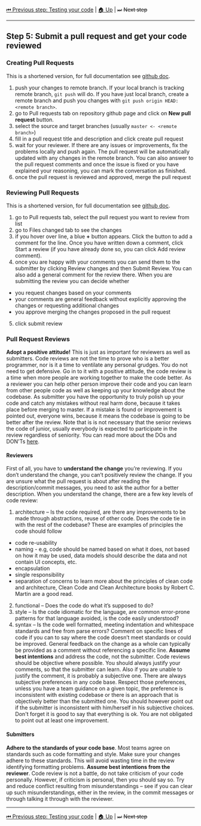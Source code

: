 [⏮ Previous step: Testing your code](./04-testing-your-code.md)&nbsp;|&nbsp;[🏠 Up](./00-index.md)&nbsp;|&nbsp;⏭ ~~Next step~~

----

## Step 5: Submit a pull request and get your code reviewed

### Creating Pull Requests
This is a shortened version, for full documentation see [github doc](https://help.github.com/en/articles/creating-a-pull-request).
1. push your changes to remote branch. If your local branch is tracking remote branch, `git push` will do. If you have just local branch, create a remote branch and push you changes with `git push origin HEAD:<remote branch>`.
2. go to Pull requests tab on repository github page and click on **New pull request** button.
3. select the source and target branches (usually `master <- <remote branch>`)
4. fill in a pull request title and description and click create pull request
5. wait for your reviewer. If there are any issues or improvements, fix the problems locally and push again. The pull request will be automatically updated with any changes in the remote branch. You can also answer to the pull request comments and once the issue is fixed or you have explained your reasoning, you can mark the conversation as finished.
6. once the pull request is reviewed and approved, merge the pull request

### Reviewing Pull Requests
This is a shortened version, for full documentation see [github doc](https://help.github.com/en/articles/reviewing-proposed-changes-in-a-pull-request).
1. go to Pull requests tab, select the pull request you want to review from list
2. go to Files changed tab to see the changes
3. if you hover over line, a blue **+** button appears. Click the button to add a comment for the line. Once you have written down a comment, click Start a review (if you have already done so, you can click Add review comment). 
4. once you are happy with your comments you can send them to the submitter by clicking Review changes and then Submit Review. You can also add a general comment for the review there. When you are submitting the review you can decide whether 
- you request changes based on your comments
- your comments are general feedback without explicitly approving the changes or requesting additional changes
- you approve merging the changes proposed in the pull request
5. click submit review

### Pull Request Reviews
**Adopt a positive attitude!**
This is just as important for reviewers as well as submitters. Code reviews are not the time to prove who is a better programmer, nor is it a time to ventilate any personal grudges. You do not need to get defensive. Go in to it with a positive attitude, the code review is a time when more people are working together to make the code better. As a reviewer you can help other person improve their code and you can learn from other people code as well as keeping up your knowledge about the codebase. As submitter you have the opportunity to truly polish up your code and catch any mistakes without real harm done, because it takes place before merging to master. If a mistake is found or improvement is pointed out, everyone wins, because it means the codebase is going to be better after the review. Note that is is not necessary that the senior reviews the code of junior, usually everybody is expected to participate in the review regardless of seniority. You can read more about the DOs and DON'Ts [here](https://seanh.cc/post/code-review/).

#### Reviewers
First of all, you have to **understand the change** you’re reviewing. If you don’t understand the change, you can’t positively review the change. If you are unsure what the pull request is about after reading the description/commit messages, you need to ask the author for a better description.
When you understand the change, there are a few key levels of code review:
1. architecture – Is the code required, are there any improvements to be made through abstractions, reuse of other code. Does the code tie in with the rest of the codebase? These are examples of principles the code should follow
- code re-usability
- naming - e.g, code should be named based on what it does, not based on how it may be used, data models should describe the data and not contain UI concepts, etc.
- encapsulation
- single responsibility
- separation of concerns
to learn more about the principles of clean code and architecture, Clean Code and Clean Architecture books by Robert C. Martin are a good read.
2. functional – Does the code do what it’s supposed to do?
3. style – Is the code idiomatic for the language, are common error-prone patterns for that language avoided, is the code easily understood?
4. syntax – Is the code well formatted, meeting indentation and whitespace standards and free from parse errors?
Comment on specific lines of code if you can to say where the code doesn’t meet standards or could be improved. General feedback on the change as a whole can typically be provided as a comment without referencing a specific line.
**Assume best intentions** and address the code, not the submitter. Code reviews should be objective where possible. You should always justify your comments, so that the submitter can learn. Also if you are unable to justify the comment, it is probably a subjective one.
There are always subjective preferences in any code base. Respect those preferences, unless you have a team guidance on a given topic, the preference is inconsistent with existing codebase or there is an approach that is objectively better than the submitted one. You should however point out if the submitter is inconsistent with him/herself in his subjective choices.
Don't forget it is good to say that everything is ok. You are not obligated to point out at least one improvement.

#### Submitters
**Adhere to the standards of your code base**. Most teams agree on standards such as code formatting and style. Make sure your changes adhere to these standards. This will avoid wasting time in the review identifying formatting problems.
**Assume best intentions from the reviewer**. Code review is not a battle, do not take criticism of your code personally. However, if criticism is personal, then you should say so.
Try and reduce conflict resulting from misunderstandings – see if you can clear up such misunderstandings, either in the review, in the commit messages or through talking it through with the reviewer.

----

[⏮ Previous step: Testing your code](./04-testing-your-code.md)&nbsp;|&nbsp;[🏠 Up](./00-index.md)&nbsp;|&nbsp;⏭ ~~Next step~~